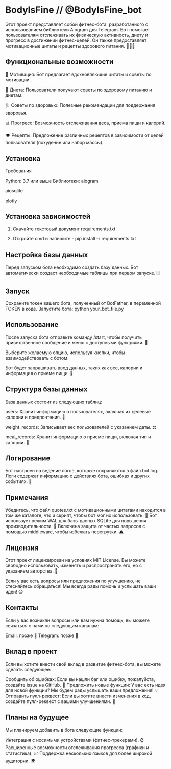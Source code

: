 # BodyIsFine // @BodyIsFine_bot
Этот проект представляет собой фитнес-бота, разработанного с использованием библиотеки Aiogram для Telegram. Бот помогает пользователям отслеживать их физическую активность, диету и прогресс в достижении фитнес-целей. Он также предоставляет мотивационные цитаты и рецепты здорового питания. 🏋️‍♂️😊

## Функциональные возможности
💪 Мотивация: Бот предлагает вдохновляющие цитаты и советы по мотивации. 

🥗 Диета: Пользователи получают советы по здоровому питанию и диетам. 

🩺 Советы по здоровью: Полезные рекомендации для поддержания здоровья. 

📊 Прогресс: Возможность отслеживания веса, приема пищи и калорий. 

🍽️ Рецепты: Предложение различных рецептов в зависимости от целей пользователя (похудение или набор массы). 

## Установка
Требования

Python: 3.7 или выше
Библиотеки:
aiogram

aiosqlite

plotly

## Установка зависимостей
1. Скачайте текстовый документ requirements.txt
   
3. Откройте cmd и напишите - pip install -r requirements.txt
   
## Настройка базы данных
Перед запуском бота необходимо создать базу данных. Бот автоматически создаст необходимые таблицы при первом запуске. 🗄️

## Запуск
Сохраните токен вашего бота, полученный от BotFather, в переменной TOKEN в коде.
Запустите бота:
python your_bot_file.py
## Использование
После запуска бота отправьте команду /start, чтобы получить приветственное сообщение и меню с доступными функциями. 🎉

Выберите желаемую опцию, используя кнопки, чтобы взаимодействовать с ботом.

Бот будет запрашивать ввод данных, таких как вес, калории и информация о приеме пищи. 📝

## Структура базы данных
База данных состоит из следующих таблиц:

users: Хранит информацию о пользователях, включая их целевые калории и предпочтения. 👤

weight_records: Записывает вес пользователей с указанием даты. ⚖️

meal_records: Хранит информацию о приеме пищи, включая тип и калории. 🍏

## Логирование
Бот настроен на ведение логов, которые сохраняются в файл bot.log. Логи содержат информацию о действиях бота, ошибках и других событиях. 📜

## Примечания
Убедитесь, что файл quotes.txt с мотивационными цитатами находится в том же каталоге, что и скрипт, чтобы бот мог их использовать. 📂
Бот использует режим WAL для базы данных SQLite для повышения производительности. 🚀
Включена защита от частых запросов с помощью middleware, чтобы избежать перегрузки. ⚠️
## Лицензия
Этот проект лицензирован на условиях MIT License. Вы можете свободно использовать, изменять и распространять его, но с указанием авторства. 📄

Если у вас есть вопросы или предложения по улучшению, не стесняйтесь обращаться! Мы всегда рады помочь и услышать ваши идеи! 😊

## Контакты
Если у вас возникли вопросы или вам нужна помощь, вы можете связаться с нами по следующим каналам:

Email: позже 📧
Telegram: позже 📱
## Вклад в проект
Если вы хотите внести свой вклад в развитие фитнес-бота, вы можете сделать следующее:

Сообщить об ошибках: Если вы нашли баг или ошибку, пожалуйста, создайте issue на GitHub. 🐛
Предложить новые функции: У вас есть идея для новой функции? Мы будем рады услышать ваши предложения! 💡
Отправить пулл-реквест: Если вы хотите внести изменения в код, создайте пулл-реквест с вашими улучшениями. 🔄
## Планы на будущее
Мы планируем добавить в бота следующие функции:

Интеграция с носимыми устройствами (фитнес-трекерами). ⌚
Расширенные возможности отслеживания прогресса (графики и статистика). 📈
Поддержка нескольких языков для более широкой аудитории. 🌍

